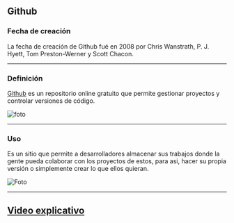 
## **Github**



### **Fecha de creación**


La fecha de creación de Github fué en 2008 por Chris Wanstrath, P. J. Hyett, Tom Preston-Werner y Scott Chacon.

--------------------------------------------------------------------------------------------------------------------------------------------------------------------

### **Definición**


[Github](https://github.com) es un repositorio online gratuito que permite gestionar proyectos y controlar versiones de código. 

![foto](https://github.com/RobertoNobleMaestro/RobertoNobleMaestro-SMX2-M8UF1A1-Github-2010--RobertoNobleMaestro/blob/main/6073fbf151fa4565d48572dc_GitHub_aprender-programaciB3n.jpeg)  

--------------------------------------------------------------------------------------------------------------------------------------------------------------------

### **Uso**

Es un sitio que permite a desarrolladores  almacenar sus trabajos donde la gente pueda colaborar con los proyectos de estos, para asi, hacer su propia versión o simplemente crear lo que ellos quieran.




![Foto](https://github.com/RobertoNobleMaestro/RobertoNobleMaestro-SMX2-M8UF1A1-Github-2010--RobertoNobleMaestro/blob/main/gitHub.png)

--------------------------------------------------------------------------------------------------------------------------------------------------------------------


## [**Video explicativo**](https://www.youtube.com/watch?v=DinilgacaWs)

